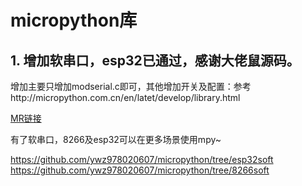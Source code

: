 # micropython库

## 1. 增加软串口，esp32已通过，感谢大佬鼠源码。
增加主要只增加modserial.c即可，其他增加开关及配置：参考http://micropython.com.cn/en/latet/develop/library.html

[MR链接](https://github.com/micropython/micropython/pull/8827/files#diff-750438eae3e1bb61aa412395c72b063d0641bac6401199f0b543c9cfd7b76742)

有了软串口，8266及esp32可以在更多场景使用mpy~

https://github.com/ywz978020607/micropython/tree/esp32soft
https://github.com/ywz978020607/micropython/tree/8266soft

